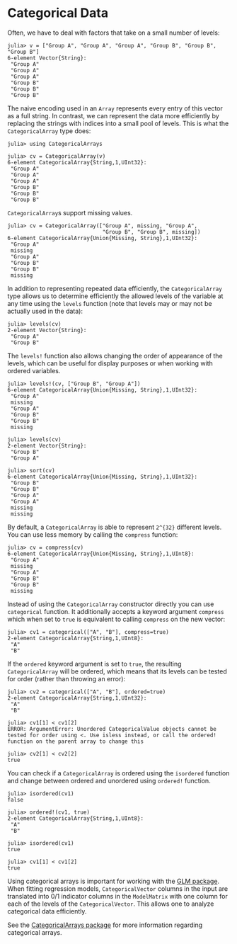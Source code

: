 # Categorical Data

Often, we have to deal with factors that take on a small number of levels:

```jldoctest categorical
julia> v = ["Group A", "Group A", "Group A", "Group B", "Group B", "Group B"]
6-element Vector{String}:
 "Group A"
 "Group A"
 "Group A"
 "Group B"
 "Group B"
 "Group B"

```

The naive encoding used in an `Array` represents every entry of this vector as a full string.
In contrast, we can represent the data more efficiently by replacing the strings with indices
into a small pool of levels. This is what the `CategoricalArray` type does:

```
julia> using CategoricalArrays

julia> cv = CategoricalArray(v)
6-element CategoricalArray{String,1,UInt32}:
 "Group A"
 "Group A"
 "Group A"
 "Group B"
 "Group B"
 "Group B"
```

`CategoricalArray`s support missing values.

```
julia> cv = CategoricalArray(["Group A", missing, "Group A",
                              "Group B", "Group B", missing])
6-element CategoricalArray{Union{Missing, String},1,UInt32}:
 "Group A"
 missing
 "Group A"
 "Group B"
 "Group B"
 missing
```

In addition to representing repeated data efficiently, the `CategoricalArray` type
allows us to determine efficiently the allowed levels of the variable at any time using
the `levels` function (note that levels may or may not be actually used in the data):

```
julia> levels(cv) 
2-element Vector{String}:
 "Group A"
 "Group B"
```

The `levels!` function also allows changing the order of appearance of the levels,
which can be useful for display purposes or when working with ordered variables.

```
julia> levels!(cv, ["Group B", "Group A"])
6-element CategoricalArray{Union{Missing, String},1,UInt32}:
 "Group A"
 missing
 "Group A"
 "Group B"
 "Group B"
 missing

julia> levels(cv)
2-element Vector{String}:
 "Group B"
 "Group A"

julia> sort(cv)
6-element CategoricalArray{Union{Missing, String},1,UInt32}:
 "Group B"
 "Group B"
 "Group A"
 "Group A"
 missing
 missing
```

By default, a `CategoricalArray` is able to represent ``2^{32}`` different levels.
You can use less memory by calling the `compress` function:

```
julia> cv = compress(cv)
6-element CategoricalArray{Union{Missing, String},1,UInt8}:
 "Group A"
 missing
 "Group A"
 "Group B"
 "Group B"
 missing

```

Instead of using the `CategoricalArray` constructor directly you can use `categorical`
function. It additionally accepts a keyword argument `compress` which when set to `true`
is equivalent to calling `compress` on the new vector:
```
julia> cv1 = categorical(["A", "B"], compress=true)
2-element CategoricalArray{String,1,UInt8}:
 "A"
 "B"
```

If the `ordered` keyword argument is set to `true`, the resulting `CategoricalArray` will be
ordered, which means that its levels can be tested for order (rather than throwing an error):
```
julia> cv2 = categorical(["A", "B"], ordered=true)
2-element CategoricalArray{String,1,UInt32}:
 "A"
 "B"

julia> cv1[1] < cv1[2]
ERROR: ArgumentError: Unordered CategoricalValue objects cannot be tested for order using <. Use isless instead, or call the ordered! function on the parent array to change this

julia> cv2[1] < cv2[2]
true
```

You can check if a `CategoricalArray` is ordered using the `isordered` function
and change between ordered and unordered using `ordered!` function.

```
julia> isordered(cv1)
false

julia> ordered!(cv1, true)
2-element CategoricalArray{String,1,UInt8}:
 "A"
 "B"

julia> isordered(cv1)
true

julia> cv1[1] < cv1[2]
true
```

Using categorical arrays is important for working with the [GLM package](https://github.com/JuliaStats/GLM.jl).
When fitting regression models, `CategoricalVector` columns in the input are translated
into 0/1 indicator columns in the `ModelMatrix` with one column for each of the levels of
the `CategoricalVector`. This allows one to analyze categorical data efficiently.

See the [CategoricalArrays package](https://github.com/JuliaData/CategoricalArrays.jl)
for more information regarding categorical arrays.
